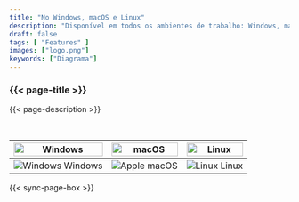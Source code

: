 ```yaml
---
title: "No Windows, macOS e Linux"
description: "Disponível em todos os ambientes de trabalho: Windows, macOS e Linux"
draft: false
tags: [ "Features" ]
images: ["logo.png"]
keywords: ["Diagrama"]
---
```

<!-- header-end -->

### {{< page-title >}} 
{{< page-description >}} 

<br>

| <img src="/cross-platform/tx-win.png" alt="Windows" style="width: 100%;" /> | <img src="/cross-platform/tx-mac.png" alt="macOS" style="width: 100%;" /> | <img src="/cross-platform/tx-linux.png" alt="Linux" style="width: 100%;" /> |
|------------------------------------------------------------------------------|------------------------------------------------------------------------------|----------------------------------------------------------------------------|
| <img src="/images/windows-icon.svg" alt="Windows"   />  Windows             |  <img src="/images/apple-icon.svg" alt="Apple"   /> macOS         | <img src="/images/linux-icon.svg" alt="Linux"   />  Linux   |

 

 {{< sync-page-box >}}